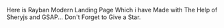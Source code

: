 Here is Rayban Modern Landing Page Which i have Made with The Help of Sheryjs and GSAP...
Don't Forget to Give a Star.
